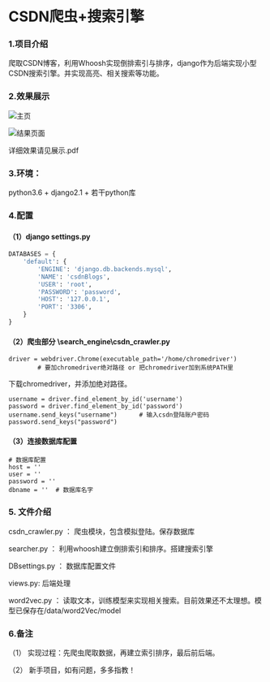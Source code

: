 # 			CSDN爬虫+搜索引擎	

### 1.项目介绍

爬取CSDN博客，利用Whoosh实现倒排索引与排序，django作为后端实现小型CSDN搜索引擎。并实现高亮、相关搜索等功能。

### 2.效果展示

![主页](https://github.com/SchrodingersBug/CSDN_SearchEngine/blob/master/data/img/index.png?raw=true)

![结果页面](https://github.com/SchrodingersBug/CSDN_SearchEngine/blob/master/data/img/results.png?raw=true)

详细效果请见展示.pdf

### 3.环境：

python3.6 + django2.1 + 若干python库

### 4.配置

#### （1）django settings.py

```python
DATABASES = {
    'default': {
        'ENGINE': 'django.db.backends.mysql',
        'NAME': 'csdnBlogs',
        'USER': 'root',
        'PASSWORD': 'password',
        'HOST': '127.0.0.1',
        'PORT': '3306',
    }
}
```

#### （2）爬虫部分 \search_engine\csdn_crawler.py

```
driver = webdriver.Chrome(executable_path='/home/chromedriver')
        # 要加chromedriver绝对路径 or 把chromedriver加到系统PATH里
```

下载chromedriver，并添加绝对路径。

```
username = driver.find_element_by_id('username')
password = driver.find_element_by_id('password')
username.send_keys("username")		# 输入csdn登陆账户密码
password.send_keys("password")		
```

#### （3）连接数据库配置 

```
# 数据库配置
host = ''   
user = ''
password = ''
dbname = ''  # 数据库名字
```

### 5. 文件介绍

csdn_crawler.py ： 爬虫模块，包含模拟登陆。保存数据库

searcher.py ： 利用whoosh建立倒排索引和排序。搭建搜索引擎

DBsettings.py ： 数据库配置文件

views.py:  后端处理

word2vec.py ： 读取文本，训练模型来实现相关搜索。目前效果还不太理想。模型已保存在/data/word2Vec/model

### 6.备注

（1） 实现过程：先爬虫爬取数据，再建立索引排序，最后前后端。

（2） 新手项目，如有问题，多多指教！
